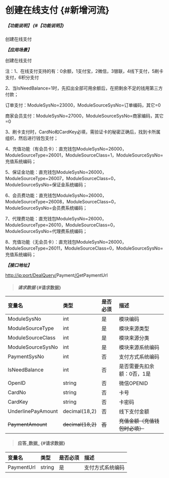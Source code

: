 # 创建在线支付 {#新增河流}

##### _【功能说明】_ {#【功能说明】}

创建在线支付

_**【应用场景】**_

创建在线支付

注：1、在线支付支持的有：0余额，1支付宝，2微信，3银联，4线下支付，5刷卡支付，6积分支付

2、当IsNeedBalance=1时，先扣出全部可用余额后，在把剩余不足的钱用第三方付款；

订单支付：ModuleSysNo=23000，ModuleSourceSysNo=订单编码，其它=0

商家会员支付：ModuleSysNo=27000，ModuleSourceSysNo=商家编码，其它=0

3、刷卡支付时，CardNo和CardKey必填，需验证卡的秘密正确后，找到卡所属组织，然后进行钱包支付；

4、充值功能（有会员卡）：直充钱包ModuleSysNo=26000，ModuleSourceType=26001，ModuleSourceClass=1，ModuleSourceSysNo=充值系统编码；

5、保证金功能：直充钱包ModuleSysNo=26000，ModuleSourceType=26007，ModuleSourceClass=0，ModuleSourceSysNo=保证金系统编码；

6、会员费功能：直充钱包ModuleSysNo=26000，ModuleSourceType=26008，ModuleSourceClass=0，ModuleSourceSysNo=会员费系统编码；

7、代理费功能：直充钱包ModuleSysNo=26000，ModuleSourceType=26010，ModuleSourceClass=0，ModuleSourceSysNo=代理费系统编码；

8、充值功能（无会员卡）：直充钱包ModuleSysNo=26000，ModuleSourceType=26011，ModuleSourceClass=0，ModuleSourceSysNo=充值系统编码；



_**【接口地址】**_

[http://ip:port/DealQuery/](http://ip:port/HMAction/River/AddRiver)Payment[/G](http://ip:port/HMAction/River/AddRiver)etPaymentUrl

> #### _请求数据_ {#请求数据}

| 变量名 | 类型 | 是否必须 | 描述 |
| :--- | :--- | :--- | :--- |
| ModuleSysNo | int | 是 | 模块编码 |
| ModuleSourceType | int | 是 | 模块来源类型 |
| ModuleSourceClass | int | 是 | 模块来源分类 |
| ModuleSourceSysNo | int | 是 | 模块来源系统编码 |
| PaymentSysNo | int | 否 | 支付方式系统编码 |
| IsNeedBalance | int | 否 | 是否需要先扣余额：0否，1是 |
| OpenID | string | 否 | 微信OPENID |
| CardNo | string | 否 | 卡号 |
| CardKey | string | 否 | 卡密码 |
| UnderlinePayAmount | decimal\(18,2\) | 否 | 线下支付金额 |
| ~~PaymentAmount~~ | ~~decimal\(18,2\)~~ | ~~否~~ | ~~充值金额（充值钱包时必填）~~ |

> #### 应答_数据_ {#请求数据}

| 变量名 | 类型 | 是否必须 | 描述 |
| :--- | :--- | :--- | :--- |
| PaymentUrl | string | 是 | 支付方式系统编码 |




